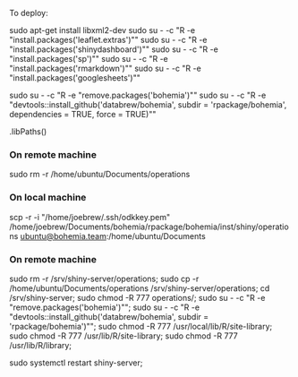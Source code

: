 To deploy:

sudo apt-get install libxml2-dev
sudo su - -c "R -e \"install.packages('leaflet.extras')\""
sudo su - -c "R -e \"install.packages('shinydashboard')\""
sudo su - -c "R -e \"install.packages('sp')\""
sudo su - -c "R -e \"install.packages('rmarkdown')\""
sudo su - -c "R -e \"install.packages('googlesheets')\""


sudo su - -c "R -e \"remove.packages('bohemia')\""
sudo su - -c "R -e \"devtools::install_github('databrew/bohemia', subdir = 'rpackage/bohemia', dependencies = TRUE, force = TRUE)\""



.libPaths()

### On remote machine

sudo rm -r /home/ubuntu/Documents/operations


### On local machine

scp -r -i "/home/joebrew/.ssh/odkkey.pem" /home/joebrew/Documents/bohemia/rpackage/bohemia/inst/shiny/operations ubuntu@bohemia.team:/home/ubuntu/Documents


### On remote machine

sudo rm -r /srv/shiny-server/operations;
sudo cp -r /home/ubuntu/Documents/operations /srv/shiny-server/operations;
cd /srv/shiny-server;
sudo chmod -R 777 operations/;
sudo su - -c "R -e \"remove.packages('bohemia')\""; 
sudo su - -c "R -e \"devtools::install_github('databrew/bohemia', subdir = 'rpackage/bohemia')\""; 
sudo chmod -R 777 /usr/local/lib/R/site-library;
sudo chmod -R 777 /usr/lib/R/site-library;
sudo chmod -R 777 /usr/lib/R/library;

sudo systemctl restart shiny-server;


